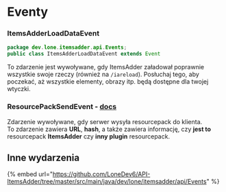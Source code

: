 # Eventy

### ItemsAdderLoadDataEvent

```java
package dev.lone.itemsadder.api.Events;
public class ItemsAdderLoadDataEvent extends Event
```

To zdarzenie jest wywoływane, gdy ItemsAdder załadował poprawnie wszystkie swoje rzeczy (również na `/iareload`).
Posłuchaj tego, aby poczekać, aż wszystkie elementy, obrazy itp. będą dostępne dla twojej wtyczki.

### ResourcePackSendEvent - [docs](https://github.com/LoneDev6/API-ItemsAdder/blob/master/src/main/java/dev/lone/itemsadder/api/Events/ResourcePackSendEvent.java)

Zdarzenie wywoływane, gdy serwer wysyła resourcepack do klienta. \
To zdarzenie zawiera **URL**, **hash**, a także zawiera informację, czy **jest to** resourcepack **ItemsAdder** czy **inny plugin** resourcepack.

## Inne wydarzenia

{% embed url="https://github.com/LoneDev6/API-ItemsAdder/tree/master/src/main/java/dev/lone/itemsadder/api/Events" %}
